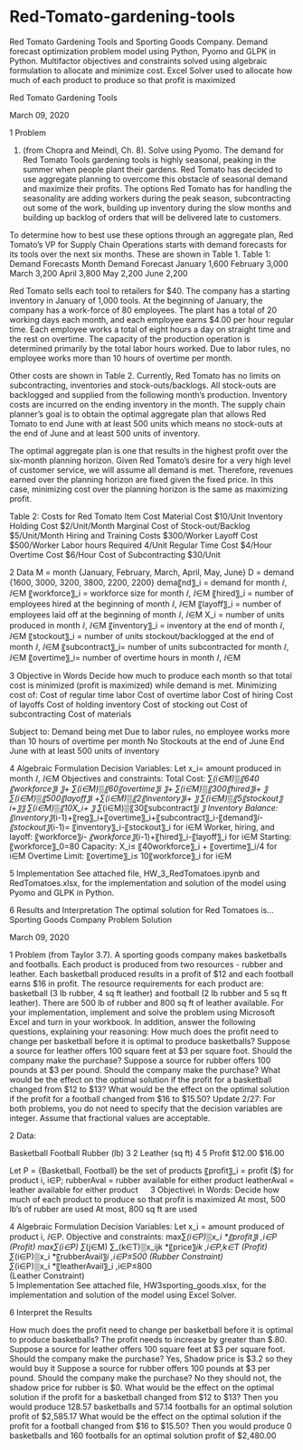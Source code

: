 # Red-Tomato-gardening-tools
Red Tomato Gardening Tools and Sporting Goods Company. Demand forecast optimization problem model using Python, Pyomo and GLPK in Python. Multifactor objectives and constraints solved using algebraic formulation to allocate and minimize cost.   Excel Solver used to allocate how much of each product to produce so that profit is maximized


Red Tomato Gardening Tools

March 09, 2020

1	Problem
1. (from Chopra and Meindl, Ch. 8).  Solve using Pyomo.
The demand for Red Tomato Tools gardening tools is highly seasonal, peaking in the summer when people plant their gardens. Red Tomato has decided to use aggregate planning to overcome this obstacle of seasonal demand and maximize their profits. The options Red Tomato has for handling the seasonality are adding workers during the peak season, subcontracting out some of the work, building up inventory during the slow months and building up backlog of orders that will be delivered late to customers.

To determine how to best use these options through an aggregate plan, Red Tomato’s VP for Supply Chain Operations starts with demand forecasts for its tools over the next six months. These are shown in Table 1.
Table 1: Demand Forecasts
Month	Demand Forecast
January	1,600
February	3,000
March	3,200
April	3,800
May	2,200
June	2,200

Red Tomato sells each tool to retailers for $40. The company has a starting inventory in January of 1,000 tools. At the beginning of January, the company has a work-force of 80 employees. The plant has a total of 20 working days each month, and each employee earns $4.00 per hour regular time. Each employee works a total of eight hours a day on straight time and the rest on overtime. The capacity of the production operation is determined primarily by the total labor hours worked. Due to labor rules, no employee works more than 10 hours of overtime per month.

Other costs are shown in Table 2. Currently, Red Tomato has no limits on subcontracting, inventories and stock-outs/backlogs. All stock-outs are backlogged and supplied from the following month’s production. Inventory costs are incurred on the ending inventory in the month. The supply chain planner’s goal is to obtain the optimal aggregate plan that allows Red Tomato to end June with at least 500 units which means no stock-outs at the end of June and at least 500 units of inventory.

The optimal aggregate plan is one that results in the highest profit over the six-month planning horizon. Given Red Tomato’s desire for a very high level of customer service, we will assume all demand is met. Therefore, revenues earned over the planning horizon are fixed given the fixed price. In this case, minimizing cost over the planning horizon is the same as maximizing profit.

Table 2: Costs for Red Tomato
Item	Cost
Material Cost	$10/Unit
Inventory Holding Cost	$2/Unit/Month
Marginal Cost of Stock-out/Backlog	$5/Unit/Month
Hiring and Training Costs	$300/Worker
Layoff Cost	$500/Worker
Labor hours Required	4/Unit
Regular Time Cost	$4/Hour
Overtime Cost	$6/Hour
Cost of Subcontracting	$30/Unit

2	Data
	M = month {January, February, March, April, May, June}
	D = demand {1600, 3000, 3200, 3800, 2200, 2200}
	dema〖nd〗_i = demand for month ⅈ, ⅈ∈M
	〖workforce〗_i = workforce size for month ⅈ, ⅈ∈M
	〖hired〗_i = number of employees hired at the beginning of month ⅈ, ⅈ∈M
	〖layoff〗_i = number of employees laid off at the beginning of month ⅈ, ⅈ∈M
	X_i = number of units produced in month ⅈ, ⅈ∈M
	〖inventory〗_i = inventory at the end of month ⅈ, ⅈ∈M
	〖stockout〗_i = number of units stockout/backlogged at the end of month ⅈ, ⅈ∈M
	〖subcontract〗_i= number of units subcontracted for month ⅈ, ⅈ∈M
	〖overtime〗_i= number of overtime hours in month ⅈ, ⅈ∈M

3	Objective in Words
Decide how much to produce each month so that total cost is minimized (profit is maximized) while demand is met. Minimizing cost of: 
	Cost of regular time labor 
	Cost of overtime labor 
	Cost of hiring
	Cost of layoffs
	Cost of holding inventory
	Cost of stocking out
	Cost of subcontracting
	Cost of materials

Subject to: 
	Demand being met
	Due to labor rules, no employee works more than 10 hours of overtime per month
	No Stockouts at the end of June
	End June with at least 500 units of inventory

4	Algebraic Formulation
Decision Variables:
Let x_i= amount produced in month ⅈ,  ⅈ∈M
Objectives and constraints: 
Total Cost: 
∑_(i∈M)▒〖640〖workforce〗_i 〗+ ∑_(i∈M)▒〖60〖overtime〗_i 〗+ ∑_(i∈M)▒〖300〖hired〗_i+ 〗 ∑_(i∈M)▒〖500〖layoff〗_i  +∑_(i∈M)▒〖2〖inventory〗_i+ 〗 ∑_(i∈M)▒〖5〖stockout〗_i+〗〗 ∑_(i∈M)▒〖10X_i+ 〗 ∑_(i∈M)▒〖30〖subcontract〗_i  〗
Inventory Balance:
〖inventory〗_(i-1)+〖reg〗_i+〖overtime〗_i+〖subcontract〗_i-〖demand〗_i-〖stockout〗_(i-1)= 〖inventory〗_i-〖stockout〗_i for i∈M
Worker, hiring, and layoff: 
〖workforce〗_i- 〖workforce〗_(i-1)+〖hired〗_i-〖layoff〗_i for i∈M
Starting: 〖workforce〗_0=80
Capacity: 
X_i≤  〖40workforce〗_i + 〖overtime〗_i/4 for i∈M
Overtime Limit: 
〖overtime〗_i≤  10〖workforce〗_i for i∈M

5	Implementation
See attached file, HW_3_RedTomatoes.ipynb and RedTomatoes.xlsx, for the implementation and solution of the model using Pyomo and GLPK in Python.

6	Results and Interpretation
The optimal solution for Red Tomatoes is… 
 
 Sporting Goods Company Problem Solution

March 09, 2020

1	Problem
(from Taylor 3.7).  A sporting goods company makes basketballs and footballs.  Each product is produced from two resources - rubber and leather.  Each basketball produced results in a profit of $12 and each football earns $16 in profit.  The resource requirements for each product are:  basketball (3 lb rubber, 4 sq ft leather) and football (2 lb rubber and 5 sq ft leather).  There are 500 lb of rubber and 800 sq ft of leather available.  For your implementation, implement and solve the problem using Microsoft Excel and turn in your workbook.  In addition, answer the following questions, explaining your reasoning:
	How much does the profit need to change per basketball before it is optimal to produce basketballs?
	Suppose a source for leather offers 100 square feet at $3 per square foot.  Should the company make the purchase?
	Suppose a source for rubber offers 100 pounds at $3 per pound.  Should the company make the purchase?
	What would be the effect on the optimal solution if the profit for a basketball changed from $12 to $13?
	What would be the effect on the optimal solution if the profit for a football changed from $16 to $15.50?
Update 2/27: For both problems, you do not need to specify that the decision variables are integer.  Assume that fractional values are acceptable.

2	Data: 

Basketball	Football
Rubber (lb)	3	2
Leather (sq ft)	4	5
Profit	 $12.00 	 $16.00 

Let
	P = {Basketball, Football} be the set of products
	〖profit〗_i = profit ($) for product i, i∈P; 
	rubberAval = rubber available for either product
	leatherAval = leather available for either product
 
3	Objective\ in Words: 
Decide how much of each product to produce so that profit is maximized 
	At most, 500 lb’s of rubber are used
	At most, 800 sq ft are used

4	Algebraic Formulation
Decision Variables:
Let x_i = amount produced of product i, ⅈ∈P.
Objective and constraints:
max∑_(i∈P)▒x_i *〖profit〗_i  ,i∈P
(Profit)	max∑_(i∈P) ∑_(j∈M)  ∑_(k∈T)▒x_ijk *〖price〗_ik  ,i∈P,k∈T
	(Profit)
∑_(i∈P)▒x_i *〖rubberAvail〗_i  ,i∈P≤500  	(Rubber Constraint)		
∑_(i∈P)▒x_i *〖leatherAvail〗_i  ,i∈P≤800  
	(Leather Constraint)		
5 Implementation
See attached file, HW3sporting_goods.xlsx, for the implementation and solution of the model using Excel Solver.

6 Interpret the Results

How much does the profit need to change per basketball before it is optimal to produce basketballs? 
The profit needs to increase by greater than $.80. 
Suppose a source for leather offers 100 square feet at $3 per square foot.  Should the company make the purchase?
Yes, Shadow price is $3.2 so they would buy it
Suppose a source for rubber offers 100 pounds at $3 per pound.  Should the company make the purchase?
No they should not, the shadow price for rubber is $0.
What would be the effect on the optimal solution if the profit for a basketball changed from $12 to $13?
Then you would produce 128.57 basketballs and 57.14 footballs for an optimal solution profit of $2,585.17
What would be the effect on the optimal solution if the profit for a football changed from $16 to $15.50?
Then you would produce 0 basketballs and 160 footballs for an optimal solution profit of $2,480.00

